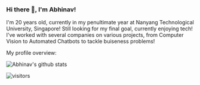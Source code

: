 ### Hi there 👋, I'm Abhinav!
I'm 20 years old, currently in my penultimate year at Nanyang Technological University, Singapore! Still looking for my final goal, currently enjoying tech! I've worked with several companies on various projects, from Computer Vision to Automated Chatbots to tackle buiseness problems! 

<div><p>My profile overview: </p></div>

![Abhinav's github stats](https://github-readme-stats.vercel.app/api?username=abhinav112&show_icons=true)

![visitors](https://visitor-badge.laobi.icu/badge?page_id=abhinav112.abhinav112)
